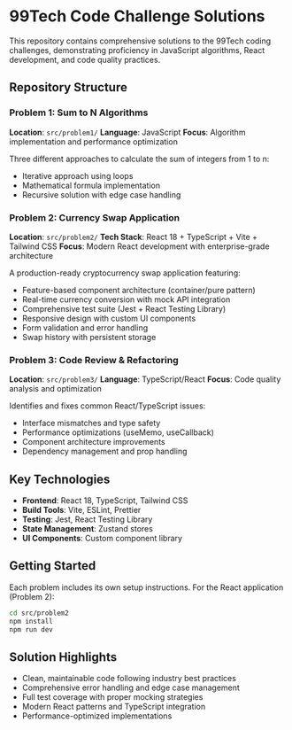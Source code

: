 # 99Tech Code Challenge Solutions

This repository contains comprehensive solutions to the 99Tech coding challenges, demonstrating proficiency in JavaScript algorithms, React development, and code quality practices.

## Repository Structure

### Problem 1: Sum to N Algorithms

**Location**: `src/problem1/`
**Language**: JavaScript
**Focus**: Algorithm implementation and performance optimization

Three different approaches to calculate the sum of integers from 1 to n:

- Iterative approach using loops
- Mathematical formula implementation
- Recursive solution with edge case handling

### Problem 2: Currency Swap Application

**Location**: `src/problem2/`
**Tech Stack**: React 18 + TypeScript + Vite + Tailwind CSS
**Focus**: Modern React development with enterprise-grade architecture

A production-ready cryptocurrency swap application featuring:

- Feature-based component architecture (container/pure pattern)
- Real-time currency conversion with mock API integration
- Comprehensive test suite (Jest + React Testing Library)
- Responsive design with custom UI components
- Form validation and error handling
- Swap history with persistent storage

### Problem 3: Code Review & Refactoring

**Location**: `src/problem3/`
**Language**: TypeScript/React
**Focus**: Code quality analysis and optimization

Identifies and fixes common React/TypeScript issues:

- Interface mismatches and type safety
- Performance optimizations (useMemo, useCallback)
- Component architecture improvements
- Dependency management and prop handling

## Key Technologies

- **Frontend**: React 18, TypeScript, Tailwind CSS
- **Build Tools**: Vite, ESLint, Prettier
- **Testing**: Jest, React Testing Library
- **State Management**: Zustand stores
- **UI Components**: Custom component library

## Getting Started

Each problem includes its own setup instructions. For the React application (Problem 2):

```bash
cd src/problem2
npm install
npm run dev
```

## Solution Highlights

- Clean, maintainable code following industry best practices
- Comprehensive error handling and edge case management
- Full test coverage with proper mocking strategies
- Modern React patterns and TypeScript integration
- Performance-optimized implementations
